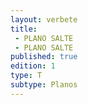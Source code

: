 ```yaml
---
layout: verbete
title:
 - PLANO SALTE
 - PLANO SALTE
published: true
edition: 1  
type: T
subtype: Planos
---
```


